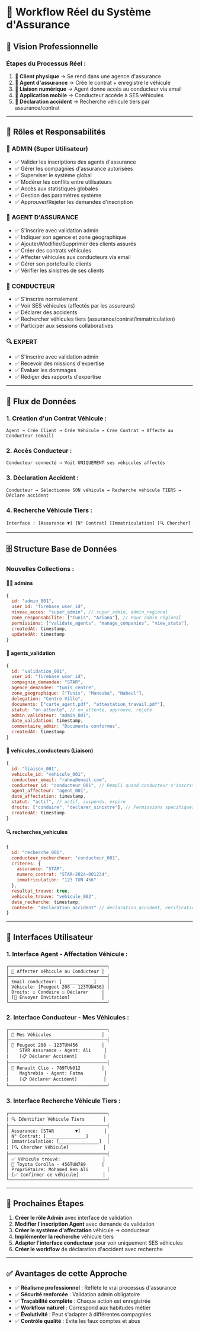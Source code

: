 # 🏢 Workflow Réel du Système d'Assurance

## 🎯 Vision Professionnelle

### **Étapes du Processus Réel :**

1. **👤 Client physique** → Se rend dans une agence d'assurance
2. **🏢 Agent d'assurance** → Crée le contrat + enregistre le véhicule
3. **📧 Liaison numérique** → Agent donne accès au conducteur via email
4. **📱 Application mobile** → Conducteur accède à SES véhicules
5. **🚨 Déclaration accident** → Recherche véhicule tiers par assurance/contrat

---

## 👥 Rôles et Responsabilités

### 🔑 **ADMIN (Super Utilisateur)**
- ✅ Valider les inscriptions des agents d'assurance
- ✅ Gérer les compagnies d'assurance autorisées  
- ✅ Superviser le système global
- ✅ Modérer les conflits entre utilisateurs
- ✅ Accès aux statistiques globales
- ✅ Gestion des paramètres système
- ✅ Approuver/Rejeter les demandes d'inscription

### 🏢 **AGENT D'ASSURANCE**
- ✅ S'inscrire avec validation admin
- ✅ Indiquer son agence et zone géographique
- ✅ Ajouter/Modifier/Supprimer des clients assurés
- ✅ Créer des contrats véhicules
- ✅ Affecter véhicules aux conducteurs via email
- ✅ Gérer son portefeuille clients
- ✅ Vérifier les sinistres de ses clients

### 🚗 **CONDUCTEUR**
- ✅ S'inscrire normalement
- ✅ Voir SES véhicules (affectés par les assureurs)
- ✅ Déclarer des accidents
- ✅ Rechercher véhicules tiers (assurance/contrat/immatriculation)
- ✅ Participer aux sessions collaboratives

### 🔍 **EXPERT**
- ✅ S'inscrire avec validation admin
- ✅ Recevoir des missions d'expertise
- ✅ Évaluer les dommages
- ✅ Rédiger des rapports d'expertise

---

## 🔄 Flux de Données

### **1. Création d'un Contrat Véhicule :**
```
Agent → Crée Client → Crée Véhicule → Crée Contrat → Affecte au Conducteur (email)
```

### **2. Accès Conducteur :**
```
Conducteur connecté → Voit UNIQUEMENT ses véhicules affectés
```

### **3. Déclaration Accident :**
```
Conducteur → Sélectionne SON véhicule → Recherche véhicule TIERS → Déclare accident
```

### **4. Recherche Véhicule Tiers :**
```
Interface : [Assurance ▼] [N° Contrat] [Immatriculation] [🔍 Chercher]
```

---

## 🗄️ Structure Base de Données

### **Nouvelles Collections :**

#### 👨‍💼 **admins**
```javascript
{
  id: "admin_001",
  user_id: "firebase_user_id",
  niveau_acces: "super_admin", // super_admin, admin_regional
  zone_responsabilite: ["Tunis", "Ariana"], // Pour admin régional
  permissions: ["validate_agents", "manage_companies", "view_stats"],
  createdAt: timestamp,
  updatedAt: timestamp
}
```

#### 🏢 **agents_validation**
```javascript
{
  id: "validation_001",
  user_id: "firebase_user_id",
  compagnie_demandee: "STAR",
  agence_demandee: "tunis_centre",
  zone_geographique: ["Tunis", "Manouba", "Nabeul"],
  delegation: "Centre Ville",
  documents: ["carte_agent.pdf", "attestation_travail.pdf"],
  statut: "en_attente", // en_attente, approuve, rejete
  admin_validateur: "admin_001",
  date_validation: timestamp,
  commentaire_admin: "Documents conformes",
  createdAt: timestamp
}
```

#### 🚗 **vehicules_conducteurs** (Liaison)
```javascript
{
  id: "liaison_001",
  vehicule_id: "vehicule_001",
  conducteur_email: "rahma@email.com",
  conducteur_id: "conducteur_001", // Rempli quand conducteur s'inscrit
  agent_affecteur: "agent_001",
  date_affectation: timestamp,
  statut: "actif", // actif, suspendu, expire
  droits: ["conduire", "declarer_sinistre"], // Permissions spécifiques
  createdAt: timestamp
}
```

#### 🔍 **recherches_vehicules**
```javascript
{
  id: "recherche_001",
  conducteur_rechercheur: "conducteur_001",
  criteres: {
    assurance: "STAR",
    numero_contrat: "STAR-2024-001234",
    immatriculation: "123 TUN 456"
  },
  resultat_trouve: true,
  vehicule_trouve: "vehicule_002",
  date_recherche: timestamp,
  contexte: "declaration_accident" // declaration_accident, verification
}
```

---

## 🎨 Interfaces Utilisateur

### **1. Interface Agent - Affectation Véhicule :**
```
┌─────────────────────────────────────┐
│ 🚗 Affecter Véhicule au Conducteur │
├─────────────────────────────────────┤
│ Email conducteur: [____________]    │
│ Véhicule: [Peugeot 208 - 123TUN456] │
│ Droits: ☑️ Conduire ☑️ Déclarer     │
│ [📧 Envoyer Invitation]            │
└─────────────────────────────────────┘
```

### **2. Interface Conducteur - Mes Véhicules :**
```
┌─────────────────────────────────────┐
│ 🚗 Mes Véhicules                   │
├─────────────────────────────────────┤
│ 🚙 Peugeot 208 - 123TUN456         │
│    STAR Assurance - Agent: Ali     │
│    [📋 Déclarer Accident]          │
├─────────────────────────────────────┤
│ 🚗 Renault Clio - 789TUN012        │
│    Maghrebia - Agent: Fatma        │
│    [📋 Déclarer Accident]          │
└─────────────────────────────────────┘
```

### **3. Interface Recherche Véhicule Tiers :**
```
┌─────────────────────────────────────┐
│ 🔍 Identifier Véhicule Tiers       │
├─────────────────────────────────────┤
│ Assurance: [STAR        ▼]         │
│ N° Contrat: [_______________]       │
│ Immatriculation: [_______________]  │
│ [🔍 Chercher Véhicule]             │
├─────────────────────────────────────┤
│ ✅ Véhicule trouvé:                │
│ 🚗 Toyota Corolla - 456TUN789      │
│ Propriétaire: Mohamed Ben Ali       │
│ [✅ Confirmer ce véhicule]         │
└─────────────────────────────────────┘
```

---

## 🚀 Prochaines Étapes

1. **Créer le rôle Admin** avec interface de validation
2. **Modifier l'inscription Agent** avec demande de validation
3. **Créer le système d'affectation** véhicule → conducteur
4. **Implémenter la recherche** véhicule tiers
5. **Adapter l'interface conducteur** pour voir uniquement SES véhicules
6. **Créer le workflow** de déclaration d'accident avec recherche

---

## ✅ Avantages de cette Approche

- ✅ **Réalisme professionnel** : Reflète le vrai processus d'assurance
- ✅ **Sécurité renforcée** : Validation admin obligatoire
- ✅ **Traçabilité complète** : Chaque action est enregistrée
- ✅ **Workflow naturel** : Correspond aux habitudes métier
- ✅ **Évolutivité** : Peut s'adapter à différentes compagnies
- ✅ **Contrôle qualité** : Évite les faux comptes et abus
